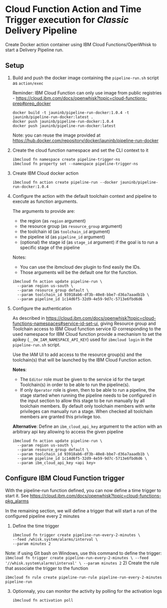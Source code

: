 Cloud Function Action and Time Trigger execution for _Classic_ Delivery Pipeline
================

Create Docker action container using IBM Cloud Functions/OpenWhisk to start a Delivery Pipeline run.

## Setup

1) Build and push the docker image containing the `pipeline-run.sh` script as `action/exec`

   Reminder: IBM Cloud Function can only use image from public registries - https://cloud.ibm.com/docs/openwhisk?topic=cloud-functions-prep#prep_docker
   ```
   docker build -t jauninb/pipeline-run-docker:1.0.4 -t jauninb/pipeline-run-docker:latest .
   docker push jauninb/pipeline-run-docker:1.0.4
   docker push jauninb/pipeline-run-docker:latest
   ```
   Note: you can reuse the image provided at https://hub.docker.com/repository/docker/jauninb/pipeline-run-docker

2) Create the cloud function namespace and set the CLI context to it
   ```
   ibmcloud fn namespace create pipeline-trigger-ns
   ibmcloud fn property set --namespace pipeline-trigger-ns
   ```

3) Create IBM Cloud docker action
   ```
   ibmcloud fn action create pipeline-run --docker jauninb/pipeline-run-docker:1.0.4
   ```

4) Configure the action with the default toolchain context and pipeline to execute as function arguments.

   The arguments to provide are:
   - the region (as `region` argument)
   - the resource group (as `resource_group` argument)
   - the toolchain id (as `toolchain_id` argument)
   - the pipeline id (as `pipeline_id` argument)
   - (optional) the stage id (as `stage_id` argument) if the goal is to run a specific stage of the pipeline

   Notes: 
   - You can use the ibmcloud dev plugin to find easily the IDs.
   - Those arguments will be the default one for the function.
   ```
   ibmcloud fn action update pipeline-run \
     --param region us-south \
     --param resource_group default \
     --param toolchain_id 93918ab6-df3b-40e8-bbe7-d36a7aaadb1b \
     --param pipeline_id 1c14d6f5-32d9-4e59-9d7c-5713e6fbd6d6
   ```
5) Configure the authentication

   As described in https://cloud.ibm.com/docs/openwhisk?topic=cloud-functions-namespaces#service-id-set-ui, giving Resource group and Toolchain access to IBM Cloud function service ID corresponding to the used namespace for IBM Cloud function provide a mechanism to set the apikey (`__OW_IAM_NAMESPACE_API_KEY`) used for `ibmcloud login` in the `pipeline-run.sh` script.

   Use the IAM UI to add access to the resource group(s) and the toolchain(s) that will be launched by the IBM Cloud Function action.
   
   __Notes__:
   - The `Editor` role must be given to the service id for the target Toolchain(s) in order to be able to run the pipeline(s).
   - If only `Operator` role is given, then to be able to run a pipeline, the stage started when running the pipeline needs to be configured in the input section to allow this stage to be run manually by all toolchain members. By default only toolchain members with write privileges can manually run a stage. When checked all toolchain members are granted this privilege too.


   __Alternative__: Define an `ibm_cloud_api_key` argument to the action with an arbitrary api key allowing to access the given pipeline
   ```
   ibmcloud fn action update pipeline-run \
     --param region us-south \
     --param resource_group default \
     --param toolchain_id 93918ab6-df3b-40e8-bbe7-d36a7aaadb1b \
     --param pipeline_id 1c14d6f5-32d9-4e59-9d7c-5713e6fbd6d6 \
     --param ibm_cloud_api_key <api key>
   ```
## Configure IBM Cloud Function trigger
With the pipeline-run function defined, you can now define a time trigger to start it.
See https://cloud.ibm.com/docs/openwhisk?topic=cloud-functions-pkg_alarms

In the remaining section, we will define a trigger that will start a run of the configured pipeline every 2 minutes
1) Define the time trigger
    ```
    ibmcloud fn trigger create pipeline-run-every-2-minutes \
    --feed /whisk.system/alarms/interval \
    --param minutes 2
    ```
Note: if using Git bash on Windows, use this command to define the trigger:
    ```
    ibmcloud fn trigger create pipeline-run-every-2-minutes \
    --feed '//whisk.system\alarms\interval' \
    --param minutes 2
    ```
2) Create the rule that associate the trigger to the function
   ```
   ibmcloud fn rule create pipeline-run-rule pipeline-run-every-2-minutes pipeline-run
   ```
3) Optionnaly, you can monitor the activity by polling for the activation logs
   ```
   ibmcloud fn activation poll
   ```
  
